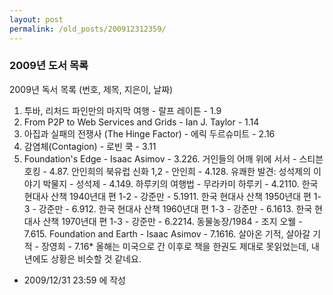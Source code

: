 ```yaml
---
layout: post
permalink: /old_posts/200912312359/
---
```


### 2009년 도서 목록

2009년 독서 목록 (번호, 제목, 지은이, 날짜)

1. 투바, 리처드 파인만의 마지막 여행 - 랄프 레이튼 - 1.9
2. From P2P to Web Services and Grids - Ian J. Taylor - 1.14
3. 아집과 실패의 전쟁사 (The Hinge Factor) - 에릭 두르슈미트 - 2.16
4. 감염체(Contagion) - 로빈 쿡 - 3.11
5. Foundation's Edge - Isaac Asimov - 3.226. 거인들의 어깨 위에 서서 - 스티븐 호킹 - 4.87. 안인희의 북유럽 신화 1,2 - 안인희 - 4.128. 유쾌한 발견: 성석제의 이야기 박물지 - 성석제 - 4.149. 하루키의 여행법 - 무라카미 하루키 - 4.2110. 한국 현대사 산책 1940년대 편 1-2 - 강준만 - 5.1911. 한국 현대사 산책 1950년대 편 1-3 - 강준만 - 6.912. 한국 현대사 산책 1960년대 편 1-3 - 강준만 - 6.1613. 한국 현대사 산책 1970년대 편 1-3 - 강준만 - 6.2214. 동물농장/1984 - 조지 오웰 - 7.615. Foundation and Earth - Isaac Asimov - 7.1616. 살아온 기적, 살아갈 기적 - 장영희 - 7.16* 올해는 미국으로 간 이후로 책을 한권도 제대로 못읽었는데, 내년에도 상황은 비슷할 것 같네요.



- 2009/12/31 23:59 에 작성